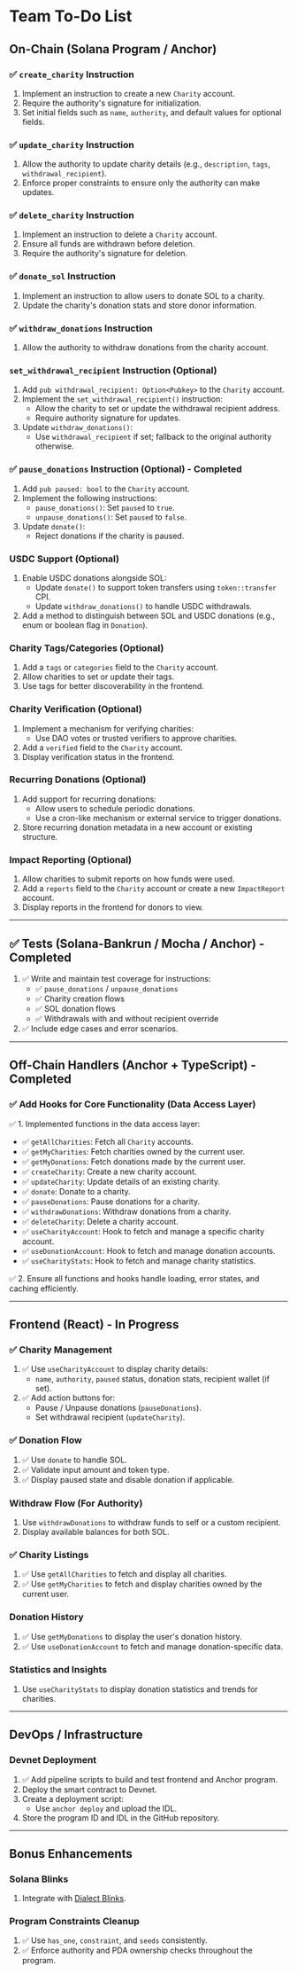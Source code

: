 # Team To-Do List

## On-Chain (Solana Program / Anchor)

### ✅ `create_charity` Instruction

1. Implement an instruction to create a new `Charity` account.
2. Require the authority's signature for initialization.
3. Set initial fields such as `name`, `authority`, and default values for optional fields.

### ✅ `update_charity` Instruction

1. Allow the authority to update charity details (e.g., `description`, `tags`, `withdrawal_recipient`).
2. Enforce proper constraints to ensure only the authority can make updates.

### ✅ `delete_charity` Instruction

1. Implement an instruction to delete a `Charity` account.
2. Ensure all funds are withdrawn before deletion.
3. Require the authority's signature for deletion.

### ✅ `donate_sol` Instruction

1. Implement an instruction to allow users to donate SOL to a charity.
2. Update the charity's donation stats and store donor information.

### ✅ `withdraw_donations` Instruction

1. Allow the authority to withdraw donations from the charity account.

### `set_withdrawal_recipient` Instruction (Optional)

1. Add `pub withdrawal_recipient: Option<Pubkey>` to the `Charity` account.
2. Implement the `set_withdrawal_recipient()` instruction:
   - Allow the charity to set or update the withdrawal recipient address.
   - Require authority signature for updates.
3. Update `withdraw_donations()`:
   - Use `withdrawal_recipient` if set; fallback to the original authority otherwise.

### ✅ `pause_donations` Instruction (Optional) - Completed

1. Add `pub paused: bool` to the `Charity` account.
2. Implement the following instructions:
   - `pause_donations()`: Set `paused` to `true`.
   - `unpause_donations()`: Set `paused` to `false`.
3. Update `donate()`:
   - Reject donations if the charity is paused.

### USDC Support (Optional)

1. Enable USDC donations alongside SOL:
   - Update `donate()` to support token transfers using `token::transfer` CPI.
   - Update `withdraw_donations()` to handle USDC withdrawals.
2. Add a method to distinguish between SOL and USDC donations (e.g., enum or boolean flag in `Donation`).

### Charity Tags/Categories (Optional)

1. Add a `tags` or `categories` field to the `Charity` account.
2. Allow charities to set or update their tags.
3. Use tags for better discoverability in the frontend.

### Charity Verification (Optional)

1. Implement a mechanism for verifying charities:
   - Use DAO votes or trusted verifiers to approve charities.
2. Add a `verified` field to the `Charity` account.
3. Display verification status in the frontend.

### Recurring Donations (Optional)

1. Add support for recurring donations:
   - Allow users to schedule periodic donations.
   - Use a cron-like mechanism or external service to trigger donations.
2. Store recurring donation metadata in a new account or existing structure.

### Impact Reporting (Optional)

1. Allow charities to submit reports on how funds were used.
2. Add a `reports` field to the `Charity` account or create a new `ImpactReport` account.
3. Display reports in the frontend for donors to view.

---

## ✅ Tests (Solana-Bankrun / Mocha / Anchor) - Completed

1. ✅  Write and maintain test coverage for instructions:
   - ✅ `pause_donations` / `unpause_donations`
   - ✅ Charity creation flows
   - ✅ SOL donation flows
   - ✅ Withdrawals with and without recipient override
2. ✅ Include edge cases and error scenarios.

---

## Off-Chain Handlers (Anchor + TypeScript) - Completed

### ✅ Add Hooks for Core Functionality (Data Access Layer)

✅ 1. Implemented functions in the data access layer:

- ✅ `getAllCharities`: Fetch all `Charity` accounts.
- ✅ `getMyCharities`: Fetch charities owned by the current user.
- ✅ `getMyDonations`: Fetch donations made by the current user.
- ✅ `createCharity`: Create a new charity account.
- ✅ `updateCharity`: Update details of an existing charity.
- ✅ `donate`: Donate to a charity.
- ✅ `pauseDonations`: Pause donations for a charity.
- ✅ `withdrawDonations`: Withdraw donations from a charity.
- ✅ `deleteCharity`: Delete a charity account.
- ✅ `useCharityAccount`: Hook to fetch and manage a specific charity account.
- ✅ `useDonationAccount`: Hook to fetch and manage donation accounts.
- ✅ `useCharityStats`: Hook to fetch and manage charity statistics.

✅ 2. Ensure all functions and hooks handle loading, error states, and caching efficiently.

---

## Frontend (React) - In Progress

### ✅ Charity Management

1. ✅ Use `useCharityAccount` to display charity details:
   - `name`, `authority`, `paused` status, donation stats, recipient wallet (if set).
2. ✅ Add action buttons for:
   - Pause / Unpause donations (`pauseDonations`).
   - Set withdrawal recipient (`updateCharity`).

### ✅ Donation Flow

1. ✅ Use `donate` to handle SOL.
2. ✅ Validate input amount and token type.
3. ✅ Display paused state and disable donation if applicable.

### Withdraw Flow (For Authority)

1. Use `withdrawDonations` to withdraw funds to self or a custom recipient.
2. Display available balances for both SOL.

### ✅ Charity Listings

1. ✅ Use `getAllCharities` to fetch and display all charities.
2. ✅ Use `getMyCharities` to fetch and display charities owned by the current user.

### Donation History

1. ✅ Use `getMyDonations` to display the user's donation history.
2. ✅ Use `useDonationAccount` to fetch and manage donation-specific data.

### Statistics and Insights

1. Use `useCharityStats` to display donation statistics and trends for charities.

---

## DevOps / Infrastructure

### Devnet Deployment

1. ✅ Add pipeline scripts to build and test frontend and Anchor program.
2. Deploy the smart contract to Devnet.
3. Create a deployment script:
   - Use `anchor deploy` and upload the IDL.
4. Store the program ID and IDL in the GitHub repository.

---

## Bonus Enhancements

### Solana Blinks

1. Integrate with [Dialect Blinks](https://docs.dialect.to).

### Program Constraints Cleanup

1. ✅ Use `has_one`, `constraint`, and `seeds` consistently.
2. ✅ Enforce authority and PDA ownership checks throughout the program.
